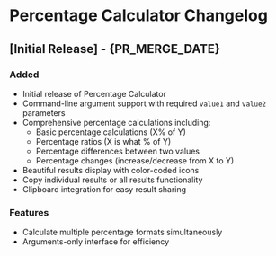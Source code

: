 # Percentage Calculator Changelog

## [Initial Release] - {PR_MERGE_DATE} 

### Added
- Initial release of Percentage Calculator
- Command-line argument support with required `value1` and `value2` parameters
- Comprehensive percentage calculations including:
  - Basic percentage calculations (X% of Y)
  - Percentage ratios (X is what % of Y)
  - Percentage differences between two values
  - Percentage changes (increase/decrease from X to Y)
- Beautiful results display with color-coded icons
- Copy individual results or all results functionality
- Clipboard integration for easy result sharing

### Features
- Calculate multiple percentage formats simultaneously
- Arguments-only interface for efficiency
